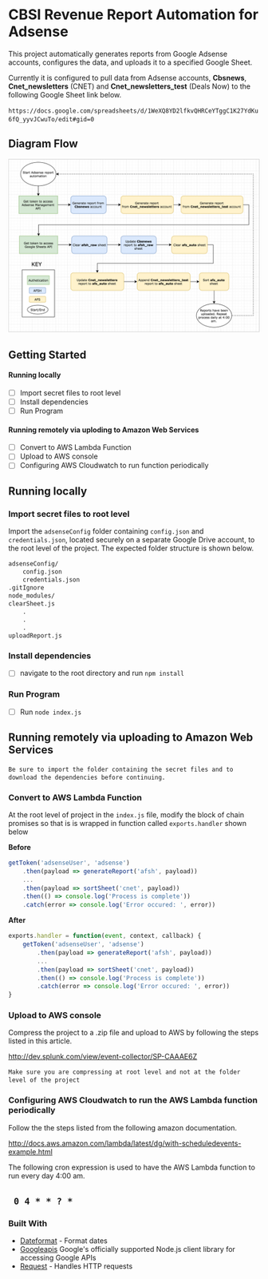 # CBSI Revenue Report Automation for Adsense

This project automatically generates reports from Google Adsense accounts, configures the data, and uploads it to a specified Google Sheet.

Currently it is configured to pull data from Adsense accounts, **Cbsnews**, **Cnet_newsletters** (CNET) and **Cnet_newsletters_test** (Deals Now) to the following Google Sheet link below.

`https://docs.google.com/spreadsheets/d/1WeXQ8YD2lfkvQHRCeYTggC1K27YdKu6fQ_yyvJCwuTo/edit#gid=0`

## Diagram Flow
![Alt text](/flowchart.png?raw=true "Flowchart")

## Getting Started
#### Running locally
- [ ] Import secret files to root level
- [ ] Install dependencies
- [ ] Run Program

####  Running remotely via uploding to Amazon Web Services
- [ ]  Convert to AWS Lambda Function
- [ ] Upload to AWS console
- [ ] Configuring AWS Cloudwatch to run function periodically

## Running locally
### Import secret files to root level
Import the `adsenseConfig` folder containing `config.json` and `credentials.json`,  located securely on a separate Google Drive account, to the root level of the project. The expected folder structure is shown below.

```
adsenseConfig/
	config.json
	credentials.json
.gitIgnore
node_modules/
clearSheet.js
	.
	.
	.  
uploadReport.js
```
###  Install dependencies
- [ ] navigate to the root directory and run `npm install`

###  Run Program
- [ ] Run `node index.js`

##  Running remotely via uploading to Amazon Web Services
```
Be sure to import the folder containing the secret files and to download the dependencies before continuing.
```

###  Convert to AWS Lambda Function

At the root level of project in the `index.js` file, modify the block of chain promises so that is is wrapped in function called `exports.handler` shown below

**Before**
``` js
getToken('adsenseUser', 'adsense')
	.then(payload => generateReport('afsh', payload))
	...
	.then(payload => sortSheet('cnet', payload))
	.then(() => console.log('Process is complete'))
	.catch(error => console.log('Error occured: ', error))

```
**After**
``` js
exports.handler = function(event, context, callback) {
    getToken('adsenseUser', 'adsense')
	    .then(payload => generateReport('afsh', payload))
		...
        .then(payload => sortSheet('cnet', payload))
        .then(() => console.log('Process is complete'))
        .catch(error => console.log('Error occured: ', error))
}
```



###  Upload to AWS console
Compress the project to a .zip file and upload to AWS by following the steps listed in this article.

http://dev.splunk.com/view/event-collector/SP-CAAAE6Z

```
Make sure you are compressing at root level and not at the folder level of the project
```

###   Configuring AWS Cloudwatch to run the AWS Lambda function periodically

Follow the the steps listed from the following amazon documentation.

http://docs.aws.amazon.com/lambda/latest/dg/with-scheduledevents-example.html

The following cron expression is used to have the AWS Lambda function to run every day 4:00 am.

` 0 4 * * ? *`
---
### Built With
* [Dateformat](https://maven.apache.org/) - Format dates
* [Googleapis](https://github.com/google/google-api-nodejs-client) Google's officially supported Node.js client library for accessing Google APIs
* [Request](https://rometools.github.io/rome/) - Handles HTTP requests
